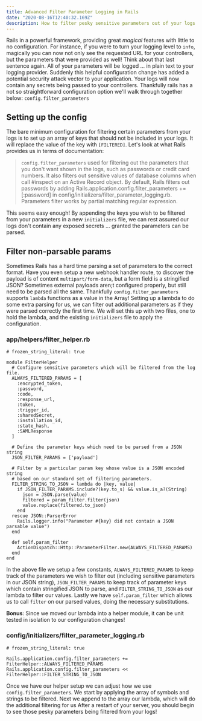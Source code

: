 ```yaml
---
title: Advanced Filter Parameter Logging in Rails
date: "2020-08-16T12:40:32.169Z"
description: How to filter pesky sensitive parameters out of your logs using filter_parameter_logging option.
---
```


Rails in a powerful framework, providing great _magical_ features with little to no configuration. For instance, if you were to turn your logging level to `info`, magically you can now not only see the requested URL for your controllers, but the parameters that were provided as well! Think about that last sentence again. All of your parameters will be logged ... in plain text to your logging provider. Suddenly this helpful configuration change has added a potential security attack vector to your application. Your logs will now contain any secrets being passed to your controllers. Thankfully rails has a not so straightforward configuration option we'll walk through together below: `config.filter_parameters `

## Setting up the config

The bare minimum configuration for filtering certain parameters from your logs is to set up an array of keys that should not be included in your logs. It will replace the value of the key with `[FILTERED]`. Let's look at what Rails provides us in terms of documentation:

> `config.filter_parameters` used for filtering out the parameters that you don't want shown in the logs, such as passwords or credit card numbers. It also filters out sensitive values of database columns when call #inspect on an Active Record object. By default, Rails filters out passwords by adding Rails.application.config.filter_parameters += [:password] in config/initializers/filter_parameter_logging.rb. Parameters filter works by partial matching regular expression.

This seems easy enough! By appending the keys you wish to be filtered from your parameters in a new `initializers` file, we can rest assured our logs don't contain any exposed secrets ... granted the parameters can be parsed. 

## Filter non-parsable params

Sometimes Rails has a hard time parsing a set of parameters to the correct format. Have you even setup a new webhook handler route, to discover the payload is of content `multipart/form-data`, but a form field is a stringified JSON? Sometimes external payloads aren;t configured properly, but still need to be parsed all the same. Thankfully `config.filter_parameters` supports `lambda` functions as a value in the Array! Setting up a lambda to do some extra parsing for us, we can filter out additional parameters as if they were parsed correctly the first time. We will set this up with two files, one to hold the lambda, and the existing `initializers` file to apply the configuration.

### app/helpers/filter_helper.rb

```
# frozen_string_literal: true

module FilterHelper
  # Configure sensitive parameters which will be filtered from the log file.
  ALWAYS_FILTERED_PARAMS = [
    :encrypted_token,
    :password,
    :code,
    :response_url,
    :token,
    :trigger_id,
    :sharedSecret,
    :installation_id,
    :state_hash,
    :SAMLResponse
  ]

  # Define the parameter keys which need to be parsed from a JSON string
  JSON_FILTER_PARAMS = ['payload']

  # Filter by a particular param key whose value is a JSON encoded string
  # based on our standard set of filtering parameters.
  FILTER_STRING_TO_JSON = lambda do |key, value|
    if JSON_FILTER_PARAMS.include?(key.to_s) && value.is_a?(String)
      json = JSON.parse(value)
      filtered = param_filter.filter(json)
      value.replace(filtered.to_json)
    end
  rescue JSON::ParserError
    Rails.logger.info("Parameter #{key} did not contain a JSON parsable value")
  end

  def self.param_filter
    ActionDispatch::Http::ParameterFilter.new(ALWAYS_FILTERED_PARAMS)
  end
end

```

In the above file we setup a few constants, `ALWAYS_FILTERED_PARAMS` to keep track of the parameters we wish to filter out (including sensitive parameters in our JSON string), `JSON_FILTER_PARAMS` to keep track of parameter keys which contain stringified JSON to parse, and `FILTER_STRING_TO_JSON` as our lambda to filter our values. Lastly we have `self.param_filter` which allows us to call `filter` on our parsed values, doing the necessary substitutions.

**Bonus**: Since we moved our lambda into a helper module, it can be unit tested in isolation to our configuration changes!

### config/initializers/filter_parameter_logging.rb

```
# frozen_string_literal: true

Rails.application.config.filter_parameters += FilterHelper::ALWAYS_FILTERED_PARAMS
Rails.application.config.filter_parameters << FilterHelper::FILTER_STRING_TO_JSON
```

Once we have our helper setup we can adjust how we use `config.filter_parameters`. We start by applying the array of symbols and strings to be filtered. Next we append to the array our lambda, which will do the additional filtering for us After a restart of your server, you should begin to see those pesky parameters being filtered from your logs!
